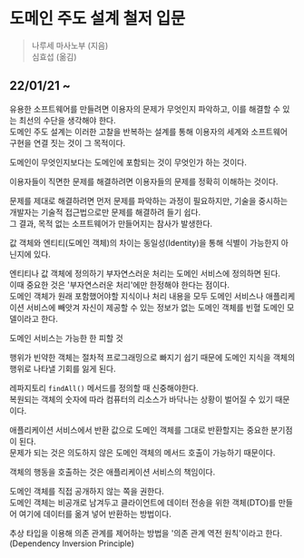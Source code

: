 # 도메인 주도 설계 철저 입문

> 나루세 마사노부 (지음)  
> 심효섭 (옮김)

## 22/01/21 ~

유용한 소프트웨어를 만들려면 이용자의 문제가 무엇인지 파악하고, 이를 해결할 수 있는 최선의 수단을 생각해야 한다.  
도메인 주도 설계는 이러한 고찰을 반복하는 설계를 통해 이용자의 세계와 소프트웨어 구현을 연결 짓는 것이 그 목적이다.

도메인이 무엇인지보다는 도메인에 포함되는 것이 무엇인가 하는 것이다.

이용자들이 직면한 문제를 해결하려면 이용자들의 문제를 정확히 이해하는 것이다.

문제를 제대로 해결하려면 먼저 문제를 파악하는 과정이 필요하지만, 기술을 중시하는 개발자는 기술적 접근법으로만 문제를 해결하려 들기 쉽다.  
그 결과, 목적 없는 소프트웨어가 만들어지는 참사가 발생한다.

값 객체와 엔티티(도메인 객체)의 차이는 동일성(Identity)을 통해 식별이 가능한지 아닌지에 있다.

엔티티나 값 객체에 정의하기 부자연스러운 처리는 도메인 서비스에 정의하면 된다.  
이때 중요한 것은 '부자연스러운 처리'에만 한정해야 한다는 점이다.  
도메인 객체가 원래 포함했어야할 지식이나 처리 내용을 모두 도메인 서비스나 애플리케이션 서비스에 빼앗겨 자신이 제공할 수 있는 정보가 없는 도메인 객체를 빈혈 도메인 모델이라고 한다.

도메인 서비스는 가능한 한 피할 것

행위가 빈약한 객체는 절차적 프로그래밍으로 빠지기 쉽기 때문에 도메인 지식을 객체의 행위로 나타낼 기회를 잃게 된다.

레파지토리 `findAll()` 메서드를 정의할 때 신중해야한다.  
복원되는 객체의 숫자에 따라 컴퓨터의 리소스가 바닥나는 상황이 벌어질 수 있기 때문이다.

애플리케이션 서비스에서 반환 값으로 도메인 객체를 그대로 반환할지는 중요한 분기점이 된다.  
문제가 되는 것은 의도하지 않은 도메인 객체의 메서드 호출이 가능하기 때문이다.  

객체의 행동을 호출하는 것은 애플리케이션 서비스의 책임이다.

도메인 객체를 직접 공개하지 않는 쪽을 권한다.  
도메인 객체는 비공개로 남겨두고 클라이언트에 데이터 전송을 위한 객체(DTO)를 만들어 여기에 데이터를 옮겨 넣어 반환하는 방법이다.  

추상 타입을 이용해 의존 관계를 제어하는 방법을 '의존 관계 역전 원칙'이라고 한다. (Dependency Inversion Principle)